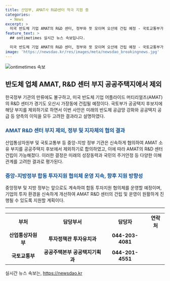 ```yaml
---
title: 산업부, AMAT사 R&D센터 적극 지원 중
categories:
  - News
excerpt: >
  미국 반도체 기업 AMAT의 R&D 센터, 정부와 뜻 모이며 오산에 건립 예정 - 국토교통부가 공공택지 후보지 선정에서 AMAT 소유지를 제외하고, 정부와 지자체가 합의해 미국 반도체 기업 AMAT의 R&D 센터가 경기도 오산시 가장동에 건립될 예정이다. 이로 인해 반도체 공급망 강화와 주거안정에 기여할 것으로 예상되며, 중앙정부와 지자체가 합동 투자지원 협의체를 통해 기업의 투자를 신속히 지원할 계획이다. AMAT R&D 센터 건립이 원활히 추진될 것으로 전망된다. (자료출처=정책브리핑 www.korea.kr)
feature_text: >
  ## ontimetimes 실시간 뉴스 속보입니다.

  미국 반도체 기업 AMAT의 R&D 센터, 정부와 뜻 모이며 오산에 건립 예정 - 국토교통부가 공공택지 후보지 선정에서 AMAT 소유지를 제외하고, 정부와 지자체가 합의해 미국 반도체 기업 AMAT의 R&D 센터가 경기도 오산시 가장동에 건립될 예정이다. 이로 인해 반도체 공급망 강화와 주거안정에 기여할 것으로 예상되며, 중앙정부와 지자체가 합동 투자지원 협의체를 통해 기업의 투자를 신속히 지원할 계획이다. AMAT R&D 센터 건립이 원활히 추진될 것으로 전망된다. (자료출처=정책브리핑 www.korea.kr)
image: 'https://newsdao.kr/res/images/meta/newsdao_breakingnews.jpg'
---
```


<p><img src="https://newsdao.kr/res/images/meta/newsdao_breakingnews.jpg" alt="ontimetimes 속보" /></p>

<h2 data-ke-size="size26">반도체 업체 AMAT, R&D 센터 부지 공공주택지에서 제외</h2>

<p data-ke-size="size16">한국정부 기관의 만류에도 불구하고, 미국 반도체 기업 어플라이드 머티리얼즈(AMAT)의 R&D 센터가 경기도 오산시 가장동에 건립될 예정이다. 국토부가 공공택지 후보지에 해당 부지를 제외하기로 하면서 이번 사안은 미래의 반도체 공급망 강화와 공공택지 공급 등 양측의 이익을 모두 고려한 결과라고 설명하였다.</p>

<h3><b><span style="color: #1a5490;">AMAT R&D 센터 부지 제외, 정부 및 지자체의 협의 결과</span></b></h3>

<p data-ke-size="size16">산업통상자원부 및 국토교통부 등 중앙-지방 정부 기관은 신속하게 협의하여 AMAT 소유 부지를 공공주택지 후보에서 제외하기로 합의하였고, 이에 따라 AMAT의 R&D 센터 건립이 가능해졌다. 이러한 결정은 미래의 성장동력과 국민의 주거안정 등 다양한 이해관계를 고려한 결과로 평가된다.</p>

<h3><b><span style="color: #1a5490;">중앙-지방정부 합동 투자지원 협의체 운영 지속, 향후 지원 방향성</span></b></h3>

<p data-ke-size="size16">중앙정부 및 지방 정부는 앞으로도 계속하여 합동 투자지원 협의체를 운영할 예정이며, 기업의 투자 환경을 신속하게 개선하여 AMAT R&D 센터의 건립 및 운영이 원활하게 진행될 수 있도록 지원할 계획이다.</p>

<hr>

<table>
    <tbody>
        <tr>
            <td style="text-align: center; height: 17px;"><b>부처</b></td>
            <td style="text-align: center; height: 17px;"><b>담당부서</b></td>
            <td style="text-align: center; height: 17px;"><b>담당자</b></td>
            <td style="text-align: center; height: 17px;"><b>연락처</b></td>
        </tr>
        <tr>
            <td style="text-align: center; height: 17px;"><b>산업통상자원부</b></td>
            <td style="text-align: center; height: 17px;"><b>투자정책관 투자유치과</b></td>
            <td style="text-align: center; height: 17px;"><b>044-203-4081</b></td>
        </tr>
        <tr>
            <td style="text-align: center; height: 17px;"><b>국토교통부</b></td>
            <td style="text-align: center; height: 17px;"><b>공공주택본부 공공택지기획과</b></td>
            <td style="text-align: center; height: 17px;"><b>044-201-4551</b></td>
        </tr>
    </tbody>
</table>

<p data-ke-size="size16"></p>
실시간 뉴스 속보는, <a href="https://newsdao.kr" rel="dofollow">https://newsdao.kr</a>


